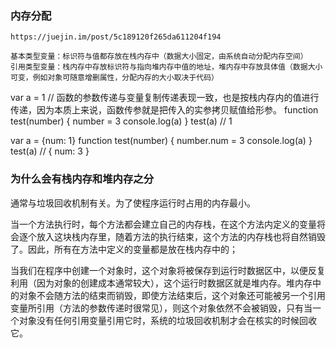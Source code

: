 ### 内存分配

`https://juejin.im/post/5c189120f265da611204f194`

```
基本类型变量：标识符与值都存放在栈内存中（数据大小固定，由系统自动分配内存空间）
引用类型变量：栈内存中存放标识符与指向堆内存中值的地址，堆内存中存放具体值（数据大小可变，例如对象可随意增删属性，分配内存的大小取决于代码）
```

var a = 1
// 函数的参数传递与变量复制传递表现一致，也是按栈内存内的值进行传递，因为本质上来说，函数传参就是把传入的实参拷贝赋值给形参。
function test(number) {
  number = 3
  console.log(a)
}
test(a) // 1

var a = {num: 1}
function test(number) {
  number.num = 3
  console.log(a)
}
test(a) // { num: 3 }

### 为什么会有栈内存和堆内存之分

通常与垃圾回收机制有关。为了使程序运行时占用的内存最小。

当一个方法执行时，每个方法都会建立自己的内存栈，在这个方法内定义的变量将会逐个放入这块栈内存里，随着方法的执行结束，这个方法的内存栈也将自然销毁了。因此，所有在方法中定义的变量都是放在栈内存中的；

当我们在程序中创建一个对象时，这个对象将被保存到运行时数据区中，以便反复利用（因为对象的创建成本通常较大），这个运行时数据区就是堆内存。堆内存中的对象不会随方法的结束而销毁，即使方法结束后，这个对象还可能被另一个引用变量所引用（方法的参数传递时很常见），则这个对象依然不会被销毁，只有当一个对象没有任何引用变量引用它时，系统的垃圾回收机制才会在核实的时候回收它。
